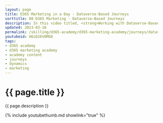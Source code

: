 ```yaml
---
layout: page
title: D365 Marketing in a Day - Dataverse-Based Journeys
sorttitle: 08 D365 Marketing - Dataverse-Based Journeys
description: In this video titled, <strong>Working with Dataverse-Based Journeys</strong>, you wil learn how D365 Marketing provides marketers the flexibility to start, personalize, and measure customers' journeys based on any Dynamics 365 customer data, those using other D365 apps.Business transactions initiated from within Dynamics 365 creates opportunities to create meaningful engagements with customers.  
updated: 2023-03-16
permalink: /skilling/d365-academy/d365-marketing-academy/journeys/dataverse-journeys
youtubeid: H6iD26VOMG0
tags: 
- d365 academy
- d365 marketing academy
- academy content
- journeys
- dynamics
- marketing
---
```


# {{ page.title }}

{{ page.description }}

{% include youtubethumb.md showlink="true" %}